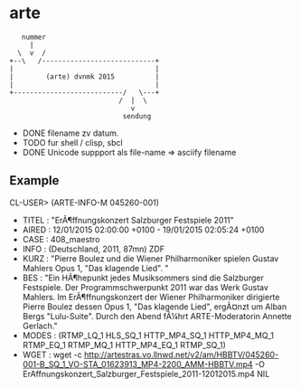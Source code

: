 # arte

       nummer
         |    
      \  v  /
    +--\   /----------------------------+
    |                                   |
    |        (arte) dvnmk 2015          |
    |                                   |
    +---------------------------/   \---+
                               /  |  \
                                  v     
                                sendung
                                       
* DONE filename zv datum.
* TODO fur shell / clisp, sbcl
* DONE Unicode suppport als file-name => asciify filename

Example
-------
CL-USER> (ARTE-INFO-M 045260-001)
* TITEL : "ErÃ¶ffnungskonzert Salzburger Festspiele 2011"
* AIRED : 12/01/2015 02:00:00 +0100 - 19/01/2015 02:05:24 +0100
* CASE  : 408_maestro
* INFO  : (Deutschland, 2011, 87mn) ZDF
* KURZ  : "Pierre Boulez und die Wiener Philharmoniker spielen Gustav Mahlers Opus 1, \"Das klagende Lied\". "
* BES   : "Ein HÃ¶hepunkt jedes Musiksommers sind die Salzburger Festspiele. Der Programmschwerpunkt 2011 war das Werk Gustav Mahlers. Im ErÃ¶ffnungskonzert der Wiener Philharmoniker dirigierte Pierre Boulez dessen Opus 1, \"Das klagende Lied\", ergÃ¤nzt um Alban Bergs \"Lulu-Suite\". Durch den Abend fÃ¼hrt ARTE-Moderatorin Annette Gerlach."
* MODES : (RTMP_LQ_1 HLS_SQ_1 HTTP_MP4_SQ_1 HTTP_MP4_MQ_1 RTMP_EQ_1 RTMP_MQ_1
           HTTP_MP4_EQ_1 RTMP_SQ_1)
* WGET  :
 wget -c http://artestras.vo.llnwd.net/v2/am/HBBTV/045260-001-B_SQ_1_VO-STA_01623913_MP4-2200_AMM-HBBTV.mp4 -O ErAffnungskonzert_Salzburger_Festspiele_2011-12012015.mp4
NIL
